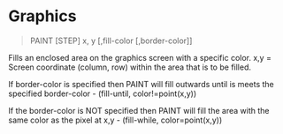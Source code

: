 # Graphics

> PAINT [STEP] x, y [,fill-color [,border-color]]

Fills an enclosed area on the graphics screen with a specific color. x,y = Screen coordinate (column, row) within the area that is to be filled.


<p>If border-color is specified then PAINT will fill outwards until is meets the specified border-color - (fill-until, color!=point(x,y))
<p>If the border-color is NOT specified then PAINT will fill the area with the same color as the pixel at x,y - (fill-while, color=point(x,y))


